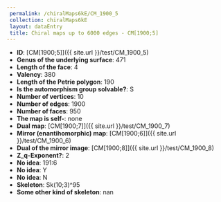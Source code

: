 ```yaml
--- 
 permalink: /chiralMaps6kE/CM_1900_5 
 collection: chiralMaps6kE
 layout: dataEntry
 title: Chiral maps up to 6000 edges - CM[1900;5]
---
```


- **ID**: [CM[1900;5]]({{ site.url }}/test/CM_1900_5)
- **Genus of the underlying surface**: 471
- **Length of the face**: 4
- **Valency**: 380
- **Length of the Petrie polygon**: 190
- **Is the automorphism group solvable?**: S
- **Number of vertices**: 10
- **Number of edges**: 1900
- **Number of faces**: 950
- **The map is self-**: none
- **Dual map**: [CM[1900;7]]({{ site.url }}/test/CM_1900_7)
- **Mirror (enantihomorphic) map**: [CM[1900;6]]({{ site.url }}/test/CM_1900_6)
- **Dual of the mirror image**: [CM[1900;8]]({{ site.url }}/test/CM_1900_8)
- **Z_q-Exponent?**: 2
- **No idea**:  191:6
- **No idea**: Y
- **No idea**: N
- **Skeleton**: Sk(10;3)^95
- **Some other kind of skeleton**: nan

